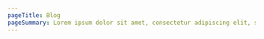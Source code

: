 ```yaml
---
pageTitle: Blog
pageSummary: Lorem ipsum dolor sit amet, consectetur adipiscing elit, sed do eiusmod tempor incididunt ut labore et dolore magna aliqua. Ut enim ad minim veniam, quis. Lorem ipsum dolor sit amet, consectetur adipiscing elit, sed do eiusmod tempor incididunt ut labore et dolore magna aliqua.
---
```

